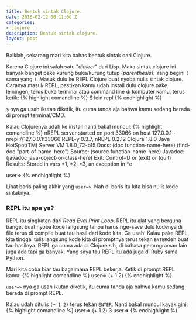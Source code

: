 ```yaml
---
title: Bentuk sintak Clojure.
date: 2016-02-12 00:11:00 Z
categories:
- clojure
description: Bentuk sintak clojure.
layout: post
---
```


Baiklah, sekarang mari kita bahas bentuk sintak dari Clojure. 

Karena Clojure ini salah satu "*dialect*" dari Lisp. Maka sintak clojure ini banyak banget pake kurung buka/kurung tutup (*parenthesis*). Yang begini `(` sama yang `)`. Masuk dulu ke REPL Clojure buat nyoba nulis sintak clojure. Caranya masuk REPL, pastikan kamu udah install dulu clojure pake leiningen, terus buka terminal atau command line di komputer kamu, terus ketik:
{% highlight comandline %}
$ lein repl
{% endhighlight %}

`$` nya ga usah ikutan diketik, itu cuma tanda aja bahwa kamu sedang berada di prompt terminal/CMD.

Kalau Clojurenya udah ke install nanti bakal muncul:
{% highlight comandline %}
nREPL server started on port 33066 on host 127.0.0.1 - nrepl://127.0.0.1:33066
REPL-y 0.3.7, nREPL 0.2.12
Clojure 1.8.0
Java HotSpot(TM) Server VM 1.8.0_72-b15
  Docs: (doc function-name-here)
        (find-doc "part-of-name-here")
Source: (source function-name-here)
Javadoc: (javadoc java-object-or-class-here)
  Exit: Control+D or (exit) or (quit)
Results: Stored in vars *1, *2, *3, an exception in *e

user=>
{% endhighlight %}

Lihat baris paling akhir yang `user=>`. Nah di baris itu kita bisa nulis kode sintaknya.

### **REPL itu apa ya?**

REPL itu singkatan dari *Read Eval Print Loop*. REPL itu alat yang berguna banget buat nyoba kode langsung tanpa harus nge-save dulu kodenya di file terus di compile buat tau hasil dari kode kita. Ga usah! Kalau pake REPL, kita tinggal tulis langsung kode kita di promptnya terus tekan `ENTER`deh buat tau hasilnya. REPL ga cuma ada di Clojure sih, di bahasa pemrograman lain juga ada tapi ga banyak. Yang saya tau REPL itu ada juga di Ruby sama Python.

Mari kita coba biar tau bagaimana REPL bekerja. Ketik di prompt REPL kamu:
{% highlight comandline %}
user=> (+ 1 2)
{% endhighlight %}

`user=>` nya ga usah ikutan diketik, itu cuma tanda aja bahwa kamu sedang berada di prompt REPL.

Kalau udah ditulis `(+ 1 2)` terus tekan `ENTER`. Nanti bakal muncul kayak gini:
{% highlight comandline %}
user=> (+ 1 2)
3
user=> 
{% endhighlight %}

